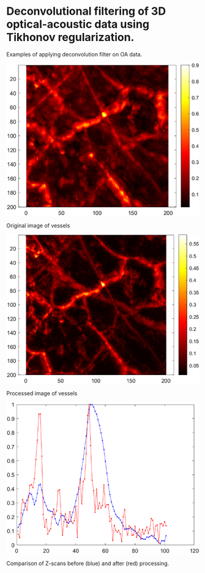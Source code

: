 # Deconvolutional filtering of 3D optical-acoustic data using Tikhonov regularization.

Examples of applying deconvolution filter on OA data.

![alt text](https://github.com/photoacousticsRU/TRDeconv/blob/main/before.png?raw=true)

Original image of vessels

![alt text](https://github.com/photoacousticsRU/TRDeconv/blob/main/after.png?raw=true)

Processed image of vessels

![alt text](https://github.com/photoacousticsRU/TRDeconv/blob/main/z_scan.png?raw=true)

Comparison of Z-scans before (blue) and after (red) processing.
